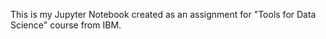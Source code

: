 This is my Jupyter Notebook created as an assignment for "Tools for Data Science" course from IBM.

